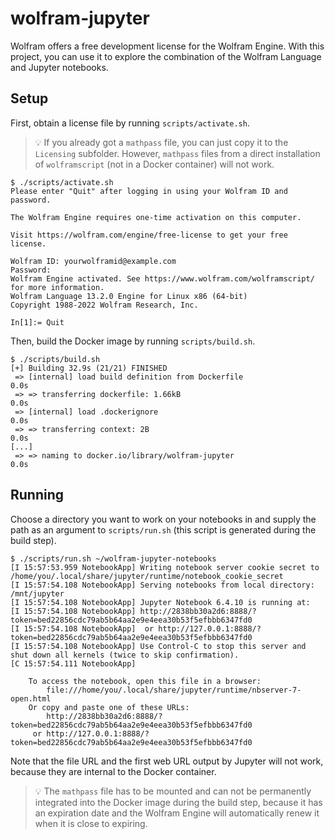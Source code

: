 # wolfram-jupyter

Wolfram offers a free development license for the Wolfram Engine. With this project, you can use it to explore the combination of the Wolfram Language and Jupyter notebooks.

## Setup

First, obtain a license file by running `scripts/activate.sh`.

> 💡 If you already got a `mathpass` file, you can just copy it to the `Licensing` subfolder. However, `mathpass` files from a direct installation of `wolframscript` (not in a Docker container) will not work.

```text
$ ./scripts/activate.sh
Please enter "Quit" after logging in using your Wolfram ID and password.

The Wolfram Engine requires one-time activation on this computer.

Visit https://wolfram.com/engine/free-license to get your free license.

Wolfram ID: yourwolframid@example.com
Password:
Wolfram Engine activated. See https://www.wolfram.com/wolframscript/ for more information.
Wolfram Language 13.2.0 Engine for Linux x86 (64-bit)
Copyright 1988-2022 Wolfram Research, Inc.

In[1]:= Quit
```

Then, build the Docker image by running `scripts/build.sh`.

```text
$ ./scripts/build.sh
[+] Building 32.9s (21/21) FINISHED
 => [internal] load build definition from Dockerfile                            0.0s
 => => transferring dockerfile: 1.66kB                                          0.0s
 => [internal] load .dockerignore                                               0.0s
 => => transferring context: 2B                                                 0.0s
[...]
 => => naming to docker.io/library/wolfram-jupyter                              0.0s
```

## Running

Choose a directory you want to work on your notebooks in and supply the path as an argument to `scripts/run.sh` (this script is generated during the build step).

```text
$ ./scripts/run.sh ~/wolfram-jupyter-notebooks
[I 15:57:53.959 NotebookApp] Writing notebook server cookie secret to /home/you/.local/share/jupyter/runtime/notebook_cookie_secret
[I 15:57:54.108 NotebookApp] Serving notebooks from local directory: /mnt/jupyter
[I 15:57:54.108 NotebookApp] Jupyter Notebook 6.4.10 is running at:
[I 15:57:54.108 NotebookApp] http://2838bb30a2d6:8888/?token=bed22856cdc79ab5b64aa2e9e4eea30b53f5efbbb6347fd0
[I 15:57:54.108 NotebookApp]  or http://127.0.0.1:8888/?token=bed22856cdc79ab5b64aa2e9e4eea30b53f5efbbb6347fd0
[I 15:57:54.108 NotebookApp] Use Control-C to stop this server and shut down all kernels (twice to skip confirmation).
[C 15:57:54.111 NotebookApp] 
    
    To access the notebook, open this file in a browser:
        file:///home/you/.local/share/jupyter/runtime/nbserver-7-open.html
    Or copy and paste one of these URLs:
        http://2838bb30a2d6:8888/?token=bed22856cdc79ab5b64aa2e9e4eea30b53f5efbbb6347fd0
     or http://127.0.0.1:8888/?token=bed22856cdc79ab5b64aa2e9e4eea30b53f5efbbb6347fd0
```

Note that the file URL and the first web URL output by Jupyter will not work, because they are internal to the Docker container.

> 💡 The `mathpass` file has to be mounted and can not be permanently integrated into the Docker image during the build step, because it has an expiration date and the Wolfram Engine will automatically renew it when it is close to expiring.

